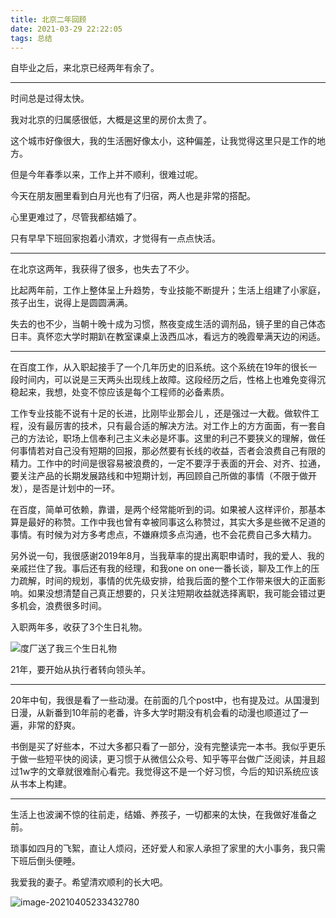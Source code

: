 ```yaml
---
title: 北京二年回顾
date: 2021-03-29 22:22:05
tags: 总结
---
```


自毕业之后，来北京已经两年有余了。

<!-- more -->

---

时间总是过得太快。

我对北京的归属感很低，大概是这里的房价太贵了。

这个城市好像很大，我的生活圈好像太小，这种偏差，让我觉得这里只是工作的地方。

但是今年春季以来，工作上并不顺利，很难过呢。

今天在朋友圈里看到白月光也有了归宿，两人也是非常的搭配。

心里更难过了，尽管我都结婚了。

只有早早下班回家抱着小清欢，才觉得有一点点快活。

---

在北京这两年，我获得了很多，也失去了不少。

比起两年前，工作上整体呈上升趋势，专业技能不断提升；生活上组建了小家庭，孩子出生，说得上是圆圆满满。

失去的也不少，当朝十晚十成为习惯，熬夜变成生活的调剂品，镜子里的自己体态日丰。真怀恋大学时期趴在教室课桌上汲西瓜冰，看远方的晚霞晕满天边的闲适。

---

在百度工作，从入职起接手了一个几年历史的旧系统。这个系统在19年的很长一段时间内，可以说是三天两头出现线上故障。这段经历之后，性格上也难免变得沉稳起来，我想，处变不惊应该是每个工程师的必备素质。

工作专业技能不说有十足的长进，比刚毕业那会儿 ，还是强过一大截。做软件工程，没有最厉害的技术，只有最合适的解决方法。对工作上的方方面面，有一套自己的方法论，职场上信奉利己主义未必是坏事。这里的利己不要狭义的理解，做任何事情若对自己没有短期的回报，那必然要有长线的收益，否者会浪费自己有限的精力。工作中的时间是很容易被浪费的，一定不要浮于表面的开会、对齐、拉通，要关注产品的长期发展路线和中短期计划，再回顾自己所做的事情（不限于做开发），是否是计划中的一环。

在百度，简单可依赖，靠谱，是两个经常能听到的词。如果被人这样评价，那基本算是最好的称赞。工作中我也曾有幸被同事这么称赞过，其实大多是些微不足道的事情。有时候为对方多考虑点，不嫌麻烦多点沟通，也不会花费自己多大精力。

另外说一句，我很感谢2019年8月，当我草率的提出离职申请时，我的爱人、我的亲戚拦住了我。事后还有我的经理，和我one on one一番长谈，聊及工作上的压力疏解，时间的规划，事情的优先级安排，给我后面的整个工作带来很大的正面影响。如果没想清楚自己真正想要的，只关注短期收益就选择离职，我可能会错过更多机会，浪费很多时间。

入职两年多，收获了3个生日礼物。

![度厂送了我三个生日礼物](https://foreti.me/imgplace/2021/2021-04-05_2021-04-01_image-20210401221418612-fb543a-22d06a.png)

21年，要开始从执行者转向领头羊。

---

20年中旬，我很是看了一些动漫。在前面的几个post中，也有提及过。从国漫到日漫，从新番到10年前的老番，许多大学时期没有机会看的动漫也顺道过了一遍，非常的舒爽。

书倒是买了好些本，不过大多都只看了一部分，没有完整读完一本书。我似乎更乐于做一些短平快的阅读，更习惯于从微信公众号、知乎等平台做广泛阅读，并且超过1w字的文章就很难耐心看完。我觉得这不是一个好习惯，今后的知识系统应该从书本上构建。

---

生活上也波澜不惊的往前走，结婚、养孩子，一切都来的太快，在我做好准备之前。

琐事如四月的飞絮，直让人烦闷，还好爱人和家人承担了家里的大小事务，我只需下班后倒头便睡。

我爱我的妻子。希望清欢顺利的长大吧。

![image-20210405233432780](https://foreti.me/imgplace/2021/2021-04-05_image-20210405233432780-279541.png)

